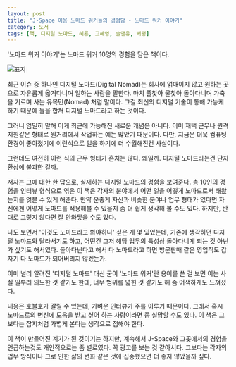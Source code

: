 ```yaml
---
layout: post
title: "J-Space 이용 노마드 워커들의 경험담 - 노마드 워커 이야기"
category: 도서
tags: [책, 디지털 노마드, 혜룡, 고혜영, 솔앤유, 서평]
---
```


'노마드 워커 이야기'는
노마드 워커 10명의 경험을 담은 책이다.

![표지](https://lh3.googleusercontent.com/k5tWv3dfbr63H-c_fXHcyhjId29Bjr3hDQl7p8IWeGiYJvTjpqqIjXmpmR_4qyc-EvwT6bN1A0Jucw=s480)

최근 이슈 중 하나인 디지털 노마드(Digital Nomad)는
회사에 얽매이지 않고 원하는 곳으로 자유롭게 옮겨다니며 일하는 사람을 말한다.
마치 풀찾아 물찾아 돌아다니며 가축을 기르며 사는 유목민(Nomad) 처럼 말이다.
그걸 최신의 디지털 기술이 통해 가능케 하기 때문에 둘을 합쳐 디지털 노마드라고 하는 것이다.

그러니 엄밀히 말해 이게 최근에 가능해진 새로운 개념은 아니다.
이미 재택 근무나 원격 지원같은 형태로 원거리에서 작업하는 예는 많았기 때문이다.
다만, 지금은 더욱 컴퓨팅 환경이 좋아졌기에
이런식으로 일을 하기에 더 수월해진건 사실이다.

그런데도 여전히 이런 식의 근무 형태가 흔치는 않다.
왜일까.
디지털 노마드라는건 단지 환상에 불과한 걸까.

저자는 그에 대한 한 답으로, 실재하는 디지털 노마드의 경험을 보여준다.
총 10인의 경험을 인터뷰 형식으로 엮은 이 책은
각자의 분야에서 어떤 일을 어떻게 노마드로서 해왔는지를 엿볼 수 있게 해준다.
만약 운좋게 자신과 비슷한 분야나 업무 형태가 있다면
자신에겐 어떻게 노마드를 적용해볼 수 있을지 좀 더 쉽게 생각해 볼 수도 있다.
하지만, 반대로 그렇지 않다면 잘 안와닿을 수도 있다.

나도 보면서 '이것도 노마드라고 봐야하나' 싶은 게 몇 있었는데,
기존에 생각하던 디지털 노마드와 달라서기도 하고,
어떤건 그저 해당 업무의 특성상 돌아다니게 되는 것 아닌가 싶기도 해서였다.
돌아다닌다고 해서 다 노마드라고 하면 방문판매 같은 영업직도 갑자기 다 노마드가 되어버리지 않겠는가.

이미 널리 알려진 '디지털 노마드' 대신 굳이 '노마드 워커'란 용어를 쓴 걸 보면
이는 사실 일부러 의도한 것 같기도 한데,
너무 범위를 넓힌 것 같기도 해 좀 어색하게도 느껴졌다.

내용은 호불호가 갈릴 수 있는데, 가벼운 인터뷰가 주를 이루기 때문이다.
그래서 혹시 노마드로의 변신에 도움을 받고 싶어 하는 사람이라면 좀 실망할 수도 있다.
이 책은 그보다는 잡지처럼 가볍게 본다는 생각으로 접해야 한다.

이 책이 만들어진 계기가 된 것이기는 하지만,
계속해서 J-Space와 그곳에서의 경험을 언급하는것도 개인적으로는 좀 별로였다.
꼭 광고를 보는 것 같아서다.
그보다는 각자의 업무 방식이나 그로 인한 삶의 변화 같은 것에 집중했으면 더 좋지 않았을까 싶다.
